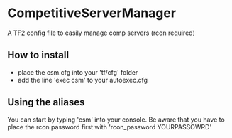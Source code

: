 # CompetitiveServerManager
A TF2 config file to easily manage comp servers (rcon required)

## How to install
- place the csm.cfg into your 'tf/cfg' folder
- add the line 'exec csm' to your autoexec.cfg

## Using the aliases
You can start by typing 'csm' into your console.
Be aware that you have to place the rcon password first with 'rcon_password YOURPASSOWRD'
